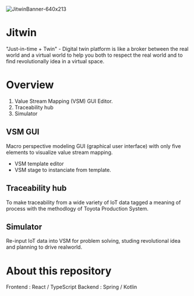 ![JitwinBanner-640x213](https://user-images.githubusercontent.com/34669114/179440686-e2a87bff-60db-453a-9fb1-424355a2c3e8.jpg)

# Jitwin
"Just-in-time + Twin" - Digital twin platform is like a broker between the real world and a virtual world to help you both to respect the real world and to find revolutionally idea in a virtual space.

# Overview
1. Value Stream Mapping (VSM) GUI Editor.
2. Traceability hub
3. Simulator

## VSM GUI
Macro perspective modeling GUI (graphical user interface) with only five elements to visualize value stream mapping.
- VSM template editor
- VSM stage to instanciate from template.

## Traceability hub
To make traceability from a wide variety of IoT data tagged a meaning of process with the methodlogy of Toyota Production System.

## Simulator
Re-input IoT data into VSM for problem solving, studing revolutional idea and planning to drive realworld.

# About this repository
Frontend : React / TypeScript
Backend : Spring / Kotlin
